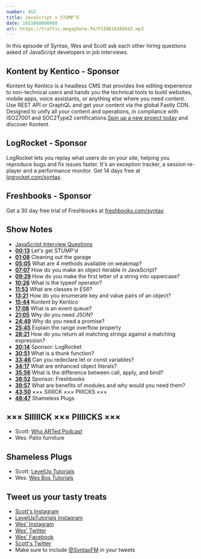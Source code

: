 ```yaml
---
number: 452
title: JavaScript × STUMP’D
date: 1651060800988
url: https://traffic.megaphone.fm/FSI8610385642.mp3
---
```


In this episode of Syntax, Wes and Scott ask each other hiring questions asked of JavaScript developers in job interviews.

## Kontent by Kentico  - Sponsor

Kontent by Kentico is a headless CMS that provides live editing experience to non-technical users and hands you the technical tools to build websites, mobile apps, voice assistants, or anything else where you need content. Use REST API or GraphQL and get your content via the global Fastly CDN. Designed to unify all your content and operations, in compliance with ISO27001 and SOC2Type2 certifications.[Spin up a new project today](https://kontent.ai/syntax) and discover Kontent.

## LogRocket - Sponsor

LogRocket lets you replay what users do on your site, helping you reproduce bugs and fix issues faster. It's an exception tracker, a session re-player and a performance monitor. Get 14 days free at [logrocket.com/syntax](https://logrocket.com/syntax).

## Freshbooks - Sponsor

Get a 30 day free trial of Freshbooks at [freshbooks.com/syntax](https://freshbooks.com/syntax)

## Show Notes

* [JavaScript Interview Questions](https://github.com/sudheerj/javascript-interview-questions)
* **[00:13](#t=00:13)** Let's get STUMP'd
* **[01:08](#t=01:08)** Cleaning out the garage
* **[05:05](#t=05:05)** What are 4 methods available on weakmap?
* **[07:07](#t=07:07)** How do you make an object iterable in JavaScript?
* **[09:29](#t=09:29)** How do you make the first letter of a string into uppercase?
* **[10:26](#t=10:26)** What is the typeof operator?
* **[11:53](#t=11:53)** What are classes in ES6?
* **[13:21](#t=13:21)** How do you enumerate key and value pairs of an object?
* **[15:44](#t=15:44)** Kontent by Kentico
* **[17:08](#t=17:08)** What is an event queue?
* **[21:05](#t=21:05)** Why do you need JSON?
* **[24:49](#t=24:49)** Why do you need a promise?
* **[25:45](#t=25:45)** Explain the range overflow property
* **[28:21](#t=28:21)** How do you return all matching strings against a matching expression?
* **[30:14](#t=30:14)** Sponsor: LogRocket
* **[30:51](#t=30:51)** What is a thunk function?
* **[33:46](#t=33:46)** Can you redeclare let or const variables?
* **[34:17](#t=34:17)** What are enhanced object literals?
* **[35:56](#t=35:56)** What is the difference between call, apply, and bind?
* **[38:52](#t=38:52)** Sponsor: Freshbooks
* **[39:57](#t=39:57)** What are benefits of modules and why would you need them?
* **[43:50](#t=43:50)** ××× SIIIIICK ××× PIIIICKS ×××
* **[48:47](#t=48:47)** Shameless Plugs

## ××× SIIIIICK ××× PIIIICKS ×××

* Scott: [Who ARTed Podcast](https://www.whoartedpodcast.com)
* Wes: Patio furniture

## Shameless Plugs

* Scott: [LevelUp Tutorials](https://leveluptutorials.com/tutorials/keystone-js/introduction)
* Wes: [Wes Bos Tutorials](https://wesbos.com/courses)

## Tweet us your tasty treats

* [Scott's Instagram](https://www.instagram.com/stolinski/)
* [LevelUpTutorials Instagram](https://www.instagram.com/LevelUpTutorials/)
* [Wes' Instagram](https://www.instagram.com/wesbos/)
* [Wes' Twitter](https://twitter.com/wesbos)
* [Wes' Facebook](https://www.facebook.com/wesbos.developer)
* [Scott's Twitter](https://twitter.com/stolinski)
* Make sure to include [@SyntaxFM](https://twitter.com/SyntaxFM) in your tweets
